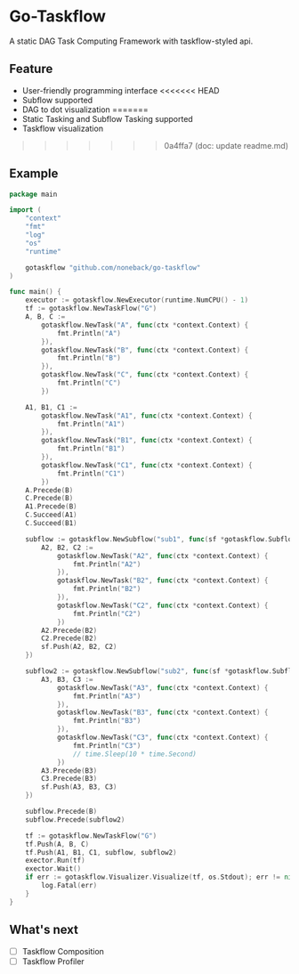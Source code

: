 # Go-Taskflow
A static DAG Task Computing Framework with taskflow-styled api.

## Feature
- User-friendly programming interface
<<<<<<< HEAD
- Subflow supported
- DAG to dot visualization
=======
- Static Tasking and Subflow Tasking supported
- Taskflow visualization
>>>>>>> 0a4ffa7 (doc: update readme.md)

## Example
```go
package main

import (
	"context"
	"fmt"
	"log"
	"os"
	"runtime"

	gotaskflow "github.com/noneback/go-taskflow"
)

func main() {
	executor := gotaskflow.NewExecutor(runtime.NumCPU() - 1)
	tf := gotaskflow.NewTaskFlow("G")
	A, B, C :=
		gotaskflow.NewTask("A", func(ctx *context.Context) {
			fmt.Println("A")
		}),
		gotaskflow.NewTask("B", func(ctx *context.Context) {
			fmt.Println("B")
		}),
		gotaskflow.NewTask("C", func(ctx *context.Context) {
			fmt.Println("C")
		})

	A1, B1, C1 :=
		gotaskflow.NewTask("A1", func(ctx *context.Context) {
			fmt.Println("A1")
		}),
		gotaskflow.NewTask("B1", func(ctx *context.Context) {
			fmt.Println("B1")
		}),
		gotaskflow.NewTask("C1", func(ctx *context.Context) {
			fmt.Println("C1")
		})
	A.Precede(B)
	C.Precede(B)
	A1.Precede(B)
	C.Succeed(A1)
	C.Succeed(B1)

	subflow := gotaskflow.NewSubflow("sub1", func(sf *gotaskflow.Subflow) {
		A2, B2, C2 :=
			gotaskflow.NewTask("A2", func(ctx *context.Context) {
				fmt.Println("A2")
			}),
			gotaskflow.NewTask("B2", func(ctx *context.Context) {
				fmt.Println("B2")
			}),
			gotaskflow.NewTask("C2", func(ctx *context.Context) {
				fmt.Println("C2")
			})
		A2.Precede(B2)
		C2.Precede(B2)
		sf.Push(A2, B2, C2)
	})

	subflow2 := gotaskflow.NewSubflow("sub2", func(sf *gotaskflow.Subflow) {
		A3, B3, C3 :=
			gotaskflow.NewTask("A3", func(ctx *context.Context) {
				fmt.Println("A3")
			}),
			gotaskflow.NewTask("B3", func(ctx *context.Context) {
				fmt.Println("B3")
			}),
			gotaskflow.NewTask("C3", func(ctx *context.Context) {
				fmt.Println("C3")
				// time.Sleep(10 * time.Second)
			})
		A3.Precede(B3)
		C3.Precede(B3)
		sf.Push(A3, B3, C3)
	})

	subflow.Precede(B)
	subflow.Precede(subflow2)

	tf := gotaskflow.NewTaskFlow("G")
	tf.Push(A, B, C)
	tf.Push(A1, B1, C1, subflow, subflow2)
	exector.Run(tf)
	exector.Wait()
	if err := gotaskflow.Visualizer.Visualize(tf, os.Stdout); err != nil {
		log.Fatal(err)
	}
}
```
## What's next
- [ ] Taskflow Composition
- [ ] Taskflow Profiler
